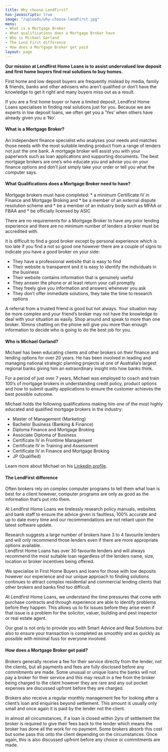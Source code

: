 ```yaml
---
title: Why choose LendFirst?
has-javascripts: true
image: "/uploads/why-choose-lendfirst.jpg"
menu:
- What is a Mortgage Broker
- What qualifications does a Mortgage Broker have
- Who is Michael Garland
- The Lend First difference
- How does a Mortgage Broker get paid
layout: page
---
```


**Our mission at Lendfirst Home Loans is to assist undervalued low deposit and first home buyers find real solutions to buy homes.**  

First home and low deposit buyers are frequently mislead by media, family & friends, banks and other advisers who aren’t qualified or don’t have the knowledge to get it right and many buyers miss out as a result.

If you are a first home buyer or have a limited deposit, Lendfirst Home Loans specialises in finding real solutions just for you.  Because we are experts in low deposit loans, we often get you a ‘Yes’ when others have already given you a ‘No’.

<h4 id="what-is-a-mortgage-broker">What is a Mortgage Broker?</h4>
An independent finance specialist who analyses your needs and matches those needs with the most suitable lending product from a range of lenders not just the one bank. A mortgage broker will assist you with your paperwork such as loan applications and supporting documents.  The best mortgage brokers are one’s who educate you and advise you on your finance options and don’t just simply take your order or tell you what the computer says.

<h4 id="what-qualifications-does-a-mortgage-broker-have">What Qualifications does a Mortgage Broker need to have?</h4>
Mortgage brokers must have completed:
* a minimum Certificate IV in Finance and Mortgage Broking and
* be a member of an external dispute resolution scheme and
* be a member of an industry body such as MFAA or FBAA and
* be officially licensed by ASIC

There are no requirements for a Mortgage Broker to have any prior lending experience and there are no minimum number of lenders a broker must be accredited with.

It is difficult to find a good broker except by personal experience which is too late if you find a not so good one however there are a couple of signs to indicate you have a good broker on your side:

* They have a professional website that is easy to find
* Their website is transparent and it is easy to identify the individuals in the business
* Their website contains information that is genuinely useful 
* They answer the phone or at least return your call promptly
* They freely give you information and answers whenever you ask
* They don’t offer immediate solutions, they take the time to research options

A referral from a trusted friend is good but not always. Your situation may be more complex and your friend’s broker may not have the knowledge to deal with your situation as easily.
Shop around and speak to more than one broker.  10mins chatting on the phone will give you more than enough information to decide who is going to do the best job for you.


<h4 id="who-is-michael-garland">Who is Michael Garland?</h4>
Michael has been educating clients and other brokers on their finance and lending options for over 20 years. He has been involved in leading and managing national strategic planning projects at one of Australia’s largest regional banks giving him an extraordinary insight into how banks think.

For a period of just over 7 years, Michael was employed to coach and train 100’s of mortgage brokers in understanding credit policy, product options and how to submit quality applications to ensure the customer achieves the best possible outcome.

Michael holds the following qualifications making him one of the most highly educated and qualified mortgage brokers in the industry:
* Master of Management (Marketing) 
* Bachelor Business (Banking & Finance)
* Diploma Finance and Mortgage Broking
* Associate Diploma of Business
* Certificate IV in Frontline Management
* Certificate IV in Training and Assessment
* Certificate IV in Finance and Mortgage Broking
* JP (Qualified)

Learn more about Michael on his [Linkedin profile](https://www.linkedin.com/in/michael-garland-88b00a26).

<h4 id="the-lend-first-difference">The LendFirst difference</h4>
Often brokers rely on complex computer programs to tell them what loan is best for a client however, computer programs are only as good as the information that’s put into them.  

At Lendfirst Home Loans we tirelessly research policy manuals, websites and bank staff to ensure the advice given is faultless, 100% accurate and up to date every time and our recommendations are not reliant upon the latest software update.

Research suggests a large number of brokers have 3 to 4 favourite lenders and will only recommend those lenders even if there are more appropriate options available.  
Lendfirst Home Loans has over 30 favourite lenders and will always recommend the most suitable loan regardless of the lenders name, size, location or broker incentives being offered. 

We specialise in First Home Buyers and loans for those with low deposits however our experience and our unique approach to finding solutions continues to attract complex residential and commercial lending clients that other brokers and banks find too difficult.

At Lendfirst Home Loans, we understand the time pressures that come with purchase contracts and through experience are able to identify problems before they happen. This allows us to fix issues before they arise even if that issue is a problem for the solicitor, valuer, building and pest inspector or real estate agent. 
 
Our goal is not only to provide you with Smart Advice and Real Solutions but also to ensure your transaction is completed as smoothly and as quickly as possible with minimal fuss for everyone involved.


<h4 id="how-does-a-mortgage-broker-get-paid">How does a Mortgage Broker get paid?</h4>
Brokers generally receive a fee for their service directly from the lender, not the clients, but all payments and fees are fully disclosed before any commitments are made.  Some unusual or unique loans the banks will not pay a broker for their service and this may result in a fee from the broker being charged to the client however they are rare and any out pocket expenses are discussed upfront before they are charged.

Brokers also receive a regular monthly management fee for looking after a client’s loan and enquiries beyond settlement.  This amount is usually only small and once again it is paid by the lender not the client.

In almost all circumstances, if a loan is closed within 2yrs of settlement the broker is required to give their fees back to the lender which means the broker has done all the work for no payment.  Some brokers absorb this cost but some pass this onto the client depending on the circumstances.  Once again, this is also discussed upfront before any choice or commitments are made.